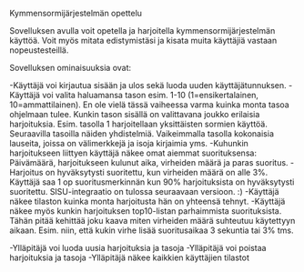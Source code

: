 Kymmensormijärjestelmän opettelu

Sovelluksen avulla voit opetella ja harjoitella kymmensormijärjestelmän käyttöä. Voit myös mitata edistymistäsi ja kisata muita käyttäjiä vastaan nopeustesteillä. 

Sovelluksen ominaisuuksia ovat:

-Käyttäjä voi kirjautua sisään ja ulos sekä luoda uuden käyttäjätunnuksen.
-Käyttäjä voi valita haluamansa tason esim. 1-10 (1=ensikertalainen, 10=ammattilainen). En ole vielä tässä vaiheessa varma kuinka monta tasoa ohjelmaan tulee. Kunkin tason sisällä on valittavana joukko erilaisia harjoituksia. Esim. tasolla 1 harjoitellaan yksittäisten sormien käyttöä. Seuraavilla tasoilla näiden yhdistelmiä. Vaikeimmalla tasolla kokonaisia lauseita, joissa on välimerkkejä ja isoja kirjaimia yms.
-Kuhunkin harjoitukseen liittyen käyttäjä näkee omat aiemmat suorituksensa: Päivämäärä, harjoitukseen kulunut aika, virheiden määrä ja paras suoritus.
-Harjoitus on hyväksytysti suoritettu, kun virheiden määrä on alle 3%. Käyttäjä saa 1 op suoritusmerkinnän kun 90% harjoituksista on hyväksytysti suoritettu. SISU-integraatio on tulossa seuraavaan versioon. :)
-Käyttäjä näkee tilaston kuinka monta harjoitusta hän on yhteensä tehnyt.
-Käyttäjä näkee myös kunkin harjoituksen top10-listan parhaimmista suorituksista. Tähän pitää kehittää joku kaava miten virheiden määrä suhteutuu käytettyyn aikaan. Esim. niin, että kukin virhe lisää suoritusaikaa 3 sekuntia tai 3% tms.
 
-Ylläpitäjä voi luoda uusia harjoituksia ja tasoja
-Ylläpitäjä voi poistaa harjoituksia ja tasoja
-Ylläpitäjä näkee kaikkien käyttäjien tilastot
